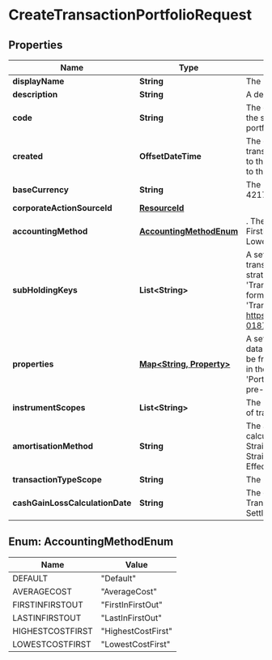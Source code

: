 

# CreateTransactionPortfolioRequest


## Properties

Name | Type | Description | Notes
------------ | ------------- | ------------- | -------------
**displayName** | **String** | The name of the transaction portfolio. | 
**description** | **String** | A description for the transaction portfolio. |  [optional]
**code** | **String** | The code of the transaction portfolio. Together with the scope this uniquely identifies the transaction portfolio. | 
**created** | **OffsetDateTime** | The effective datetime at which to create the transaction portfolio. No transactions can be added to the transaction portfolio before this date. Defaults to the current LUSID system datetime if not specified. |  [optional]
**baseCurrency** | **String** | The base currency of the transaction portfolio in ISO 4217 currency code format. | 
**corporateActionSourceId** | [**ResourceId**](ResourceId.md) |  |  [optional]
**accountingMethod** | [**AccountingMethodEnum**](#AccountingMethodEnum) | . The available values are: Default, AverageCost, FirstInFirstOut, LastInFirstOut, HighestCostFirst, LowestCostFirst |  [optional]
**subHoldingKeys** | **List&lt;String&gt;** | A set of unique transaction properties to group the transaction portfolio&#39;s holdings by, perhaps for strategy tagging. Each property must be from the &#39;Transaction&#39; domain and identified by a key in the format {domain}/{scope}/{code}, for example &#39;Transaction/strategies/quantsignal&#39;. See https://support.lusid.com/knowledgebase/article/KA-01879/en-us for more information. |  [optional]
**properties** | [**Map&lt;String, Property&gt;**](Property.md) | A set of unique portfolio properties to add custom data to the transaction portfolio. Each property must be from the &#39;Portfolio&#39; domain and identified by a key in the format {domain}/{scope}/{code}, for example &#39;Portfolio/Manager/Id&#39;. Note these properties must be pre-defined. |  [optional]
**instrumentScopes** | **List&lt;String&gt;** | The resolution strategy used to resolve instruments of transactions/holdings upserted to this portfolio. |  [optional]
**amortisationMethod** | **String** | The amortisation method used by the portfolio for the calculation. The available values are: NoAmortisation, StraightLine, EffectiveYield, StraightLineSettlementDate, EffectiveYieldSettlementDate |  [optional]
**transactionTypeScope** | **String** | The scope of the transaction types. |  [optional]
**cashGainLossCalculationDate** | **String** | The option when the Cash Gain Loss to be calulated, TransactionDate/SettlementDate. Defaults to SettlementDate. |  [optional]



## Enum: AccountingMethodEnum

Name | Value
---- | -----
DEFAULT | &quot;Default&quot;
AVERAGECOST | &quot;AverageCost&quot;
FIRSTINFIRSTOUT | &quot;FirstInFirstOut&quot;
LASTINFIRSTOUT | &quot;LastInFirstOut&quot;
HIGHESTCOSTFIRST | &quot;HighestCostFirst&quot;
LOWESTCOSTFIRST | &quot;LowestCostFirst&quot;



